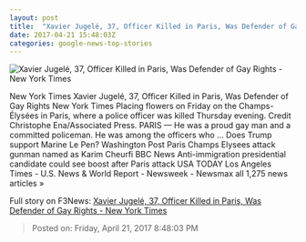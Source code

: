 ```yaml
---
layout: post
title:  "Xavier Jugelé, 37, Officer Killed in Paris, Was Defender of Gay Rights - New York Times"
date: 2017-04-21 15:48:03Z
categories: google-news-top-stories
---
```


![Xavier Jugelé, 37, Officer Killed in Paris, Was Defender of Gay Rights - New York Times](https://static01.nyt.com/images/2017/04/22/world/22victim-3/22victim-3-facebookJumbo.jpg)

New York Times Xavier Jugelé, 37, Officer Killed in Paris, Was Defender of Gay Rights New York Times Placing flowers on Friday on the Champs-Élysées in Paris, where a police officer was killed Thursday evening. Credit Christophe Ena/Associated Press. PARIS — He was a proud gay man and a committed policeman. He was among the officers who ... Does Trump support Marine Le Pen? Washington Post Paris Champs Elysees attack gunman named as Karim Cheurfi BBC News Anti-immigration presidential candidate could see boost after Paris attack USA TODAY Los Angeles Times - U.S. News & World Report - Newsweek - Newsmax all 1,275 news articles »


Full story on F3News: [Xavier Jugelé, 37, Officer Killed in Paris, Was Defender of Gay Rights - New York Times](http://www.f3nws.com/n/Rx4Yp)

> Posted on: Friday, April 21, 2017 8:48:03 PM
